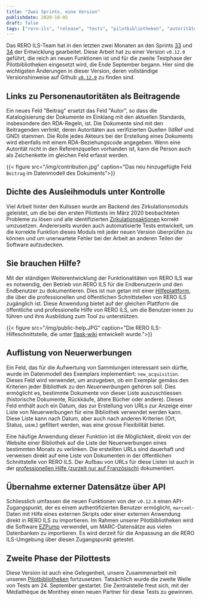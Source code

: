 ```yaml
---
title: "Zwei Sprints, eine Version"
publishdate: 2020-10-05
draft: false
tags: ["rero-ils", "release", "tests", "pilotbibliotheken", "autoritäten"]
---
```


Das RERO ILS-Team hat in den letzten zwei Monaten an den Sprints [33](https://tree.taiga.io/project/rero21-reroils/taskboard/sprint-33-108) und [34](https://tree.taiga.io/project/rero21-reroils/taskboard/sprint-34-93) der Entwicklung gearbeitet. Diese Arbeit hat zu einer Version `v0.12.0` geführt, die reich an neuen Funktionen ist und für die zweite Testphase der Pilotbibliotheken eingesetzt wird, die Ende September begann. Hier sind die wichtigsten Änderungen in dieser Version, deren vollständige Versionshinweise auf Github [`v0.12.0`](https://github.com/rero/rero-ils/blob/dev/RELEASE-NOTES.rst#v0120) zu finden sind.

<!--more-->

## Links zu Personenautoritäten als Beitragende

Ein neues Feld "Beitrag" ersetzt das Feld "Autor", so dass die Katalogisierung der Dokumente im Einklang mit den aktuellen Standards, insbesondere den RDA-Regeln, ist. Die Dokumente sind mit den Beitragenden verlinkt, deren Autoritäten aus verifizierten Quellen (IdRef und GND) stammen. Die Rolle jedes Akteurs bei der Erstellung eines Dokuments wird ebenfalls mit einem RDA-Beziehungscode angegeben. Wenn eine Autorität nicht in den Referenzquellen vorhanden ist, kann die Person auch als Zeichenkette im gleichen Feld erfasst werden.

{{< figure src="/img/contribution.jpg" caption="Das neu hinzugefügte Feld `Beitrag` im Datenmodell des Dokuments">}}

## Dichte des Ausleihmoduls unter Kontrolle

Viel Arbeit hinter den Kulissen wurde am Backend des Zirkulationsmoduls geleistet, um die bei den ersten Pilottests im März 2020 beobachteten Probleme zu lösen und alle identifizierten [Zirkulationsaktionen](https://github.com/rero/rero-ils/blob/dev/doc/circulation/actions.md) korrekt umzusetzen. Andererseits wurden auch automatisierte Tests entwickelt, um die korrekte Funktion dieses Moduls mit jeder neuen Version überprüfen zu können und um unerwartete Fehler bei der Arbeit an anderen Teilen der Software aufzudecken.

## Sie brauchen Hilfe?

Mit der ständigen Weiterentwicklung der Funktionalitäten von RERO ILS war es notwendig, den Betrieb von RERO ILS für die Endbenutzerin und den Endbenutzer zu dokumentieren. Dies ist nun getan mit einer [Hilfeplattform](https://ils.test.rero.ch/help/home/), die über die professionellen und öffentlichen Schnittstellen von RERO ILS zugänglich ist. Diese Anwendung bietet auf der gleichen Plattform die öffentliche und professionelle Hilfe von RERO ILS, um die Benutzer·innen zu führen und ihre Ausbildung zum Tool zu unterstützen.

{{< figure src="/img/public-help.JPG" caption="Die RERO ILS-Hilfeschnittstelle, die unter [flask-wiki](https://github.com/rero/flask-wiki) entwickelt wurde.">}}

## Auflistung von Neuerwerbungen

Ein Feld, das für die Aufwertung von Sammlungen interessant sein dürfte, wurde im Datenmodell des Exemplars implementiert: `new_acquisition`. Dieses Feld wird verwendet, um anzugeben, ob ein Exemplar gemäss den Kriterien jeder Bibliothek zu den _Neuerwerbungen_ gehören soll. Dies ermöglicht es, bestimmte Dokumente von dieser Liste auszuschliessen (historische Dokumente, Rückkäufe, ältere Bücher oder andere). Dieses Feld enthält auch ein Datum, das zur Erstellung von URLs zur Anzeige einer Liste von Neuerwerbungen für eine Bibliothek verwendet werden kann. Diese Liste kann nach Datum, aber auch nach anderen Kriterien (Ort, Status, usw.) gefiltert werden, was eine grosse Flexibilität bietet.

Eine häufige Anwendung dieser Funktion ist die Möglichkeit, direkt von der Website einer Bibliothek auf die Liste der Neuerwerbungen eines bestimmten Monats zu verlinken. Die erstellten URLs sind dauerhaft und verweisen direkt auf eine Liste von Dokumenten in der öffentlichen Schnittstelle von RERO ILS. Der Aufbau von URLs für diese Listen ist auch in der [professionellen Hilfe (zurzeit nur auf Französisch)](https://ils.test.rero.ch/help/recherche/#nouvelles-acquisitions) dokumentiert. 

## Übernahme externer Datensätze über API

Schliesslich umfassen die neuen Funktionen von der `v0.12.0` einen API-Zugangspunkt, der es einem authentifizierten Benutzer ermöglicht, `marcxml`-Daten mit Hilfe eines externen Skripts oder einer externen Anwendung direkt in RERO ILS zu importieren. Im Rahmen unserer Pilotbibliotheken wird die Software [EZPump](http://www.ngscan.com/ezpump/) verwendet, um MARC-Datensätze aus vielen Datenbanken zu importieren. Es wird derzeit für die Anpassung an die RERO ILS-Umgebung über diesen Zugangspunkt getestet.

## Zweite Phase der Pilottests

Diese Version ist auch eine Gelegenheit, unsere Zusammenarbeit mit unseren [Pilotbibliotheken](/de/reroils/early_adopters/) fortzusetzen. Tatsächlich wurde die zweite Welle von Tests am 24. September gestartet. Die Zentralstelle freut sich, mit der Médiathèque de Monthey einen neuen Partner für diese Tests zu gewinnen.